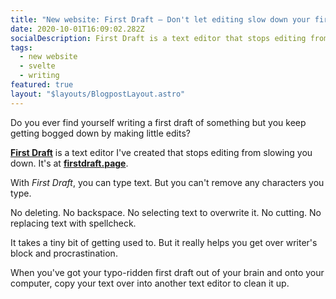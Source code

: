 ```yaml
---
title: "New website: First Draft – Don't let editing slow down your first draft"
date: 2020-10-01T16:09:02.282Z
socialDescription: First Draft is a text editor that stops editing from slowing you down
tags:
  - new website
  - svelte
  - writing
featured: true
layout: "$layouts/BlogpostLayout.astro"
---
```

Do you ever find yourself writing a first draft of something but you keep getting bogged down by making little edits?

**[First Draft](https://firstdraft.page/)** is a text editor I've created that stops editing from slowing you down. It's at **[firstdraft.page](https://firstdraft.page/)**.

With *First Draft*, you can type text. But you can't remove any characters you type.

No deleting. No backspace. No selecting text to overwrite it. No cutting. No replacing text with spellcheck.

It takes a tiny bit of getting used to. But it really helps you get over writer's block and procrastination.

When you've got your typo-ridden first draft out of your brain and onto your computer, copy your text over into another text editor to clean it up.